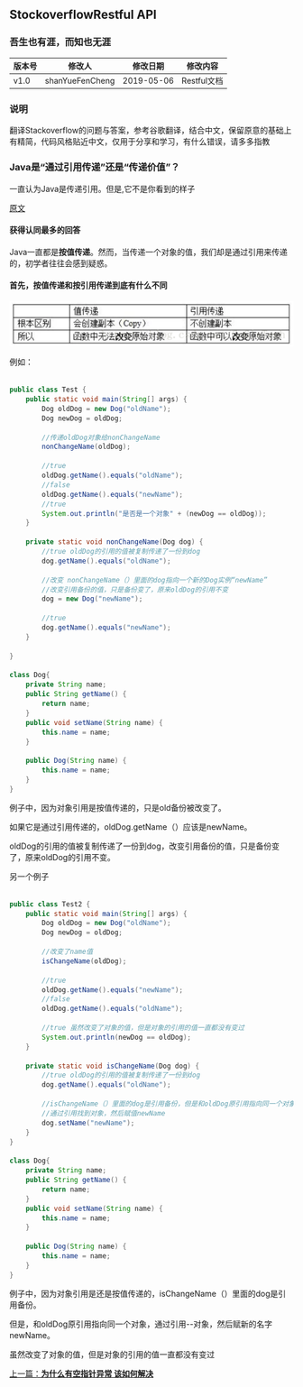 ## StockoverflowRestful API
### 吾生也有涯，而知也无涯
| 版本号 | 修改人          | 修改日期   | 修改内容    |
| ------ | --------------- | ---------- | ----------- |
| v1.0   | shanYueFenCheng | 2019-05-06 | Restful文档 |

### 说明

翻译Stackoverflow的问题与答案，参考谷歌翻译，结合中文，保留原意的基础上有精简，代码风格贴近中文，仅用于分享和学习，有什么错误，请多多指教

### Java是“通过引用传递”还是“传递价值”？

一直认为Java是传递引用。但是,它不是你看到的样子

[原文](https://stackoverflow.com/questions/40480/is-java-pass-by-reference-or-pass-by-value )

#### 获得认同最多的回答

Java一直都是**按值传递**。然而，当传递一个对象的值，我们却是通过引用来传递的，初学者往往会感到疑惑。

#### 首先，按值传递和按引用传递到底有什么不同
![java传值区别](java传值区别.png)

例如：

```java

public class Test {
    public static void main(String[] args) {
        Dog oldDog = new Dog("oldName");
        Dog newDog = oldDog;

        //传递oldDog对象给nonChangeName
        nonChangeName(oldDog);

        //true
        oldDog.getName().equals("oldName");
        //false
        oldDog.getName().equals("newName");
        //true
        System.out.println("是否是一个对象" + (newDog == oldDog));
    }

    private static void nonChangeName(Dog dog) {
        //true oldDog的引用的值被复制传递了一份到dog
        dog.getName().equals("oldName");

        //改变 nonChangeName（）里面的dog指向一个新的Dog实例“newName”
        //改变引用备份的值，只是备份变了，原来oldDog的引用不变
        dog = new Dog("newName");

        //true
        dog.getName().equals("newName");
    }

}

class Dog{
    private String name;
    public String getName() {
        return name;
    }
    public void setName(String name) {
        this.name = name;
    }

    public Dog(String name) {
        this.name = name;
    }
}
```

例子中，因为对象引用是按值传递的，只是old备份被改变了。

如果它是通过引用传递的，oldDog.getName（）应该是newName。

oldDog的引用的值被复制传递了一份到dog，改变引用备份的值，只是备份变了，原来oldDog的引用不变。



另一个例子

```java

public class Test2 {
    public static void main(String[] args) {
        Dog oldDog = new Dog("oldName");
        Dog newDog = oldDog;

        //改变了name值
        isChangeName(oldDog);

        //true
        oldDog.getName().equals("newName");
        //false
        oldDog.getName().equals("oldName");

        //true 虽然改变了对象的值，但是对象的引用的值一直都没有变过
        System.out.println(newDog == oldDog);
    }

    private static void isChangeName(Dog dog) {
        //true oldDog的引用的值被复制传递了一份到dog
        dog.getName().equals("oldName");

        //isChangeName（）里面的dog是引用备份，但是和oldDog原引用指向同一个对象
        //通过引用找到对象，然后赋值newName
        dog.setName("newName");
    }
}

class Dog{
    private String name;
    public String getName() {
        return name;
    }
    public void setName(String name) {
        this.name = name;
    }

    public Dog(String name) {
        this.name = name;
    }
}
```

例子中，因为对象引用是还是按值传递的，isChangeName（）里面的dog是引用备份。

但是，和oldDog原引用指向同一个对象，通过引用--对象，然后赋新的名字newName。

虽然改变了对象的值，但是对象的引用的值一直都没有变过

[上一篇：**为什么有空指针异常 该如何解决**](https://github.com/LucaceLC/StackoverflowJavaQuestion/blob/master/%E7%A9%BA%E6%8C%87%E9%92%88%E5%BC%82%E5%B8%B8/%E3%80%90%E7%A9%BA%E6%8C%87%E9%92%88%E5%BC%82%E5%B8%B8%E3%80%91%E3%80%900%E3%80%91%E3%80%90%E4%B8%BA%E4%BB%80%E4%B9%88%E6%9C%89%E7%A9%BA%E6%8C%87%E9%92%88%E5%BC%82%E5%B8%B8%20%E8%AF%A5%E5%A6%82%E4%BD%95%E8%A7%A3%E5%86%B3%E3%80%91.md)